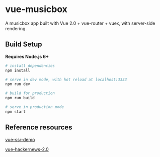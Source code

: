 # vue-musicbox

A musicbox app built with Vue 2.0 + vue-router + vuex, with server-side rendering.

## Build Setup

**Requires Node.js 6+**

``` bash
# install dependencies
npm install

# serve in dev mode, with hot reload at localhost:3333
npm run dev

# build for production
npm run build

# serve in production mode
npm start
```

## Reference resources

[vue-ssr-demo](https://github.com/yyx990803/vue-ssr-demo)

[vue-hackernews-2.0](https://github.com/vuejs/vue-hackernews-2.0)
